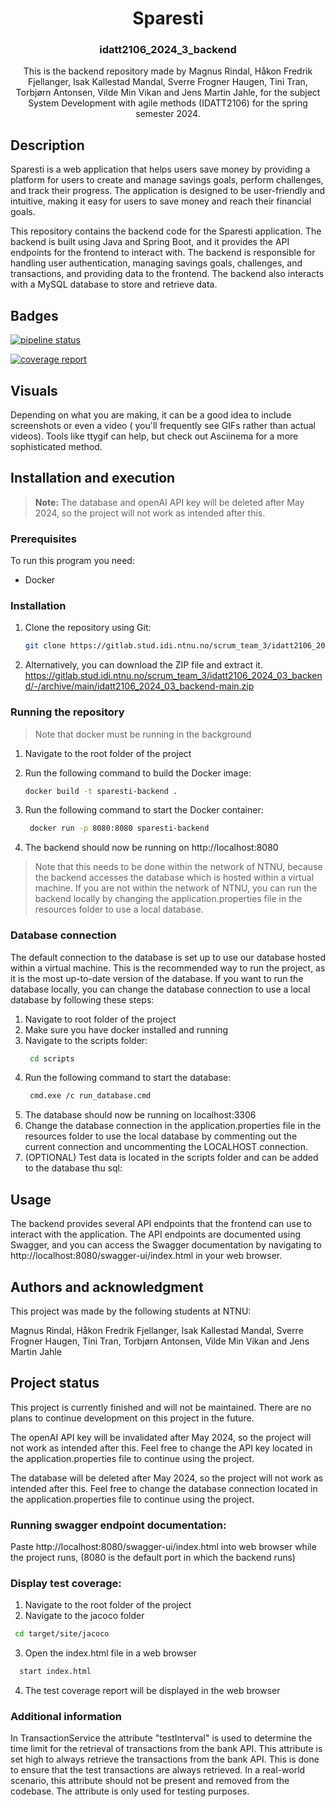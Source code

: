 <div align="center">
  <h1 align="center">Sparesti</h1>
  <h3 align="center">idatt2106_2024_3_backend </h3>
  <p align="center">
  This is the backend repository made by Magnus Rindal, Håkon Fredrik Fjellanger, Isak Kallestad Mandal, Sverre Frogner Haugen, Tini Tran, Torbjørn Antonsen, Vilde Min Vikan and Jens Martin Jahle, for the subject System Development with agile methods (IDATT2106) for the spring semester 2024.
  </p>
</div>

## Description

Sparesti is a web application that helps users save money by providing a platform for users to
create and manage savings goals, perform challenges, and track their progress.
The application is designed to be user-friendly and intuitive, making it easy for users to save
money and reach their financial goals.

This repository contains the backend code for the Sparesti application. The backend is built using
Java and Spring Boot, and it provides the API endpoints for the frontend to interact with.
The backend is responsible for handling user authentication, managing savings goals, challenges, and
transactions, and providing data to the frontend.
The backend also interacts with a MySQL database to store and retrieve data.

## Badges

<a href="https://gitlab.stud.idi.ntnu.no/scrum_team_3/idatt2106_2024_03_backend/-/commits/main"><img alt="pipeline status" src="https://gitlab.stud.idi.ntnu.no/scrum_team_3/idatt2106_2024_03_backend/badges/main/pipeline.svg" /></a>

<a href="https://gitlab.stud.idi.ntnu.no/scrum_team_3/idatt2106_2024_03_backend/-/commits/main"><img alt="coverage report" src="https://gitlab.stud.idi.ntnu.no/scrum_team_3/idatt2106_2024_03_backend/badges/main/coverage.svg" /></a>

## Visuals

Depending on what you are making, it can be a good idea to include screenshots or even a video (
you'll frequently see GIFs rather than actual videos). Tools like ttygif can help, but check out
Asciinema for a more sophisticated method.

## Installation and execution

> **Note:** The database and openAI API key will be deleted after May 2024, so the project will not
> work as intended after this.

### Prerequisites

To run this program you need:

- Docker

### Installation

1. Clone the repository using Git:
   ```sh
   git clone https://gitlab.stud.idi.ntnu.no/scrum_team_3/idatt2106_2024_03_backend
    ```

2. Alternatively, you can download the ZIP file and extract it.
   https://gitlab.stud.idi.ntnu.no/scrum_team_3/idatt2106_2024_03_backend/-/archive/main/idatt2106_2024_03_backend-main.zip

### Running the repository

> Note that docker must be running in the background
>

1. Navigate to the root folder of the project

2. Run the following command to build the Docker image:
   ```sh
   docker build -t sparesti-backend .
   ```
3. Run the following command to start the Docker container:
   ```sh
    docker run -p 8080:8080 sparesti-backend
    ```
4. The backend should now be running on http://localhost:8080

> Note that this needs to be done within the network of NTNU, because the backend accesses the
> database which is hosted within a virtual machine.
> If you are not within the network of NTNU, you can run the backend locally by changing the
> application.properties file in the resources folder to use a local database.

### Database connection

The default connection to the database is set up to use our database hosted within a virtual
machine.
This is the recommended way to run the project, as it is the most up-to-date version of the
database.
If you want to run the database locally, you can change the database connection to use a local
database by following these steps:

1. Navigate to root folder of the project
2. Make sure you have docker installed and running
3. Navigate to the scripts folder:
   ```sh
    cd scripts
   ```
4. Run the following command to start the database:
   ```sh
    cmd.exe /c run_database.cmd
   ```
5. The database should now be running on localhost:3306
6. Change the database connection in the application.properties file in the resources folder to use
   the local database by commenting out the current connection and uncommenting the LOCALHOST
   connection.
7. (OPTIONAL) Test data is located in the scripts folder and can be added to the database thu sql:

## Usage

The backend provides several API endpoints that the frontend can use to interact with the
application. The API endpoints are documented using Swagger, and you can access the Swagger
documentation by navigating to http://localhost:8080/swagger-ui/index.html in your web browser.

## Authors and acknowledgment

This project was made by the following students at NTNU:

Magnus Rindal,
Håkon Fredrik Fjellanger,
Isak Kallestad Mandal,
Sverre Frogner Haugen,
Tini Tran,
Torbjørn Antonsen,
Vilde Min Vikan and
Jens Martin Jahle

## Project status

This project is currently finished and will not be maintained.
There are no plans to continue development on this project in the future.

The openAI API key will be invalidated after May 2024, so the project will not work as intended
after this.
Feel free to change the API key located in the application.properties file to continue using the
project.

The database will be deleted after May 2024, so the project will not work as intended after this.
Feel free to change the database connection located in the application.properties file to continue
using the project.

### Running swagger endpoint documentation:

Paste http://localhost:8080/swagger-ui/index.html into web browser while the project runs, (8080 is
the default port in
which the backend runs)

### Display test coverage:

1. Navigate to the root folder of the project
2. Navigate to the jacoco folder

```sh
 cd target/site/jacoco
```

3. Open the index.html file in a web browser

```sh
  start index.html
  ```

4. The test coverage report will be displayed in the web browser

### Additional information

In TransactionService the attribute "testInterval" is used to determine the time limit for the
retrieval of transactions
from the bank API. This attribute is set high to always retrieve the transactions from the bank API.
This is done to
ensure that the test transactions are always retrieved. In a real-world scenario, this attribute
should not be present and removed from the codebase.
The attribute is only used for testing purposes.